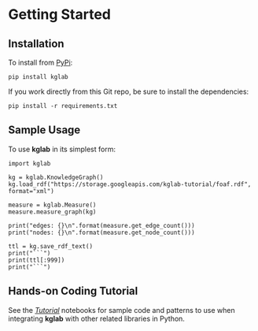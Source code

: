 # Getting Started

## Installation

To install from [PyPi](https://pypi.python.org/pypi/kglab):
```
pip install kglab
```

If you work directly from this Git repo, be sure to install the 
dependencies:
```
pip install -r requirements.txt
```


## Sample Usage

To use **kglab** in its simplest form:
```
import kglab

kg = kglab.KnowledgeGraph()
kg.load_rdf("https://storage.googleapis.com/kglab-tutorial/foaf.rdf", format="xml")

measure = kglab.Measure()
measure.measure_graph(kg)

print("edges: {}\n".format(measure.get_edge_count()))
print("nodes: {}\n".format(measure.get_node_count()))

ttl = kg.save_rdf_text()
print("```")
print(ttl[:999])
print("```")
```


## Hands-on Coding Tutorial

See the [*Tutorial*](../tutorial/) notebooks for sample code and
patterns to use when integrating **kglab** with other related
libraries in Python.
